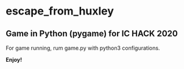 # escape_from_huxley
Game in Python (pygame) for IC HACK 2020
----------------------------------
For game running, rum game.py with python3 configurations.

**Enjoy!**

